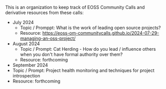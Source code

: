 This is an organization to keep track of EOSS Community Calls and derivative resources from these calls:

* July 2024
  * Topic / Promppt: What is the work of leading open source projects?
  * Resource: https://eoss-om-communitycalls.github.io/2024-07-29-managing-an-oss-project/
* August 2024
  * Topic / Prompt: Cat Herding - How do you lead / influence others when you don't have formal authority over them?
  * Resource: forthcoming
* September 2024
*   Topic / Prompt: Project health monitoring and techniques for project introspection
*   Resource: forthcoming 

